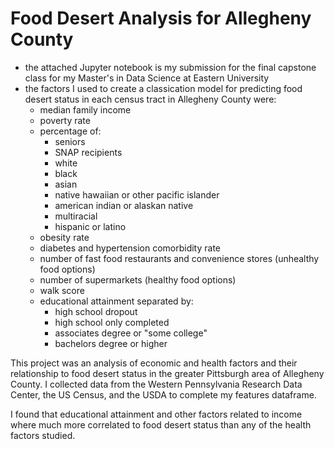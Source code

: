 # Food Desert Analysis for Allegheny County
- the attached Jupyter notebook is my submission for the final capstone class for my Master's in Data Science at Eastern University
- the factors I used to create a classication model for predicting food desert status in each census tract in Allegheny County were:
  + median family income
  + poverty rate
  + percentage of:
    - seniors
    - SNAP recipients
    - white
    - black
    - asian
    - native hawaiian or other pacific islander
    - american indian or alaskan native
    - multiracial
    - hispanic or latino
  + obesity rate
  + diabetes and hypertension comorbidity rate
  + number of fast food restaurants and convenience stores (unhealthy food options)
  + number of supermarkets (healthy food options)
  + walk score
  + educational attainment separated by:
    - high school dropout
    - high school only completed
    - associates degree or "some college"
    - bachelors degree or higher

This project was an analysis of economic and health factors and their relationship to food desert status in the greater Pittsburgh area of Allegheny County.
I collected data from the Western Pennsylvania Research Data Center, the US Census, and the USDA to complete my features dataframe.

I found that educational attainment and other factors related to income where much more correlated to food desert status than any of the health factors studied.
